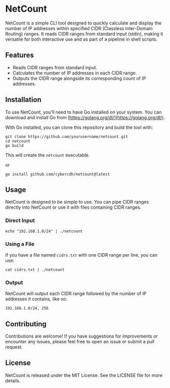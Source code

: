 # NetCount

NetCount is a simple CLI tool designed to quickly calculate and display the number of IP addresses within specified CIDR (Classless Inter-Domain Routing) ranges. It reads CIDR ranges from standard input (stdin), making it versatile for both interactive use and as part of a pipeline in shell scripts.

## Features

- Reads CIDR ranges from standard input.
- Calculates the number of IP addresses in each CIDR range.
- Outputs the CIDR range alongside its corresponding count of IP addresses.

## Installation

To use NetCount, you'll need to have Go installed on your system. You can download and install Go from [https://golang.org/dl/](https://golang.org/dl/).

With Go installed, you can clone this repository and build the tool with:

```
git clone https://github.com/yourusername/netcount.git
cd netcount
go build
```
This will create the `netcount` executable.

or

```
go install github.com/cybercdh/netcount@latest
```

## Usage

NetCount is designed to be simple to use. You can pipe CIDR ranges directly into NetCount or use it with files containing CIDR ranges.

### Direct Input

`echo "192.168.1.0/24" | ./netcount`

### Using a File

If you have a file named `cidrs.txt` with one CIDR range per line, you can use:

`cat cidrs.txt | ./netcount`

### Output

NetCount will output each CIDR range followed by the number of IP addresses it contains, like so:

`192.168.1.0/24, 256`

## Contributing

Contributions are welcome! If you have suggestions for improvements or encounter any issues, please feel free to open an issue or submit a pull request.

## License

NetCount is released under the MIT License. See the LICENSE file for more details.